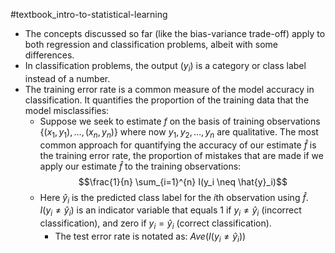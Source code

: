 #textbook_intro-to-statistical-learning

- The concepts discussed so far (like the bias-variance trade-off) apply to both regression and classification problems, albeit with some differences. 
- In classification problems, the output ($y_i$) is a category or class label instead of a number. 
- The training error rate is a common measure of the model accuracy in classification. It quantifies the proportion of the training data that the model misclassifies:
  - Suppose we seek to estimate $f$ on the basis of training observations $\{(x_1, y_1), … , (x_n, y_n)\}$ where now $y_1, y_2, … , y_n$  are qualitative. The most common approach for quantifying the accuracy of our estimate $\hat{f}$ is the training error rate, the proportion of mistakes that are made if we apply our estimate $\hat{f}$ to the training observations: 
$$\frac{1}{n} \sum_{i=1}^{n} I(y_i \neq \hat{y}_i)$$
  - Here $\hat{y}_i$ is the predicted class label for the $i$th observation using $\hat{f}$. $I(y_i \neq \hat{y}_i)$ is an indicator variable that equals 1 if $y_i \neq \hat{y}_i$ (incorrect classification), and zero if $y_i = \hat{y}_i$ (correct classification). 
    - The test error rate is notated as: $Ave(I(y_i \neq \hat{y}_i))$
